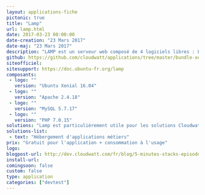 ```yaml
---
layout: applications-fiche
pictonic: true
title: "Lamp"
url: lamp.html
date: 2017-03-23 00:00:00
date-creation: "23 Mars 2017"
date-maj: "23 Mars 2017"
description: "LAMP est un serveur web composé de 4 logiciels libres : Linux pour le système d'exploitation accueillant le système, Apache pour le serveur HTTP qui est en communication avec le client, MySQL pour le serveur de bases de données, PHP pour l'exécution de pages web dynamiques."
github: https://github.com/cloudwatt/applications/tree/master/bundle-xenial-lamp
siteofficiel: 
sitesupport: https://doc.ubuntu-fr.org/lamp
composants:
 - logo: ""
   version: "Ubuntu Xenial 16.04"
 - logo: ""
   version: "Apache 2.4.18"
 - logo: ""
   version: "MySQL 5.7.17"
 - logo: ""
   version: "PHP 7.0.15"
solutions: "Lamp est particulièrement utile pour les solutions Cloudwatt suivantes :"
solutions-list: 
 - text: "Hébergement d'applications métiers"
prix: "Gratuit pour l'application + consommation à l'usage"
logo: 
blogpost-url: http://dev.cloudwatt.com/fr/blog/5-minutes-stacks-episode-cinquante-sept-lamp.html
install-url:
comingsoon: false
custom: false
type: application
categories: ["devtest"]
---
```

